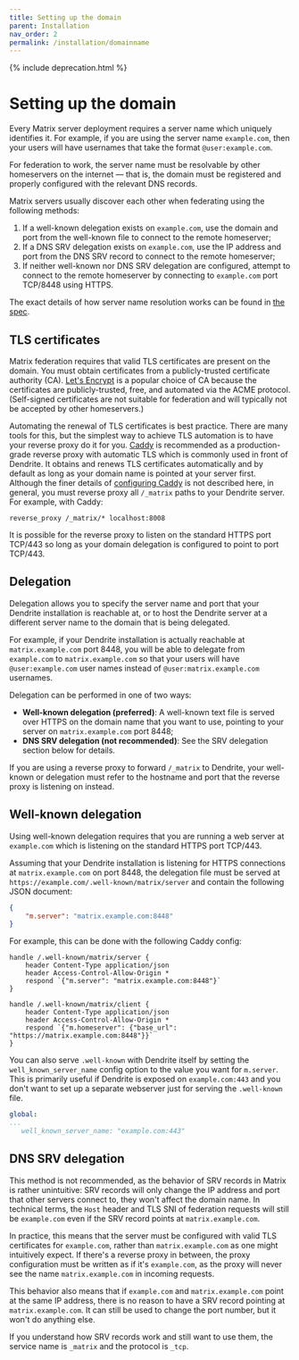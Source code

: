 ```yaml
---
title: Setting up the domain
parent: Installation
nav_order: 2
permalink: /installation/domainname
---
```


{% include deprecation.html %}

# Setting up the domain

Every Matrix server deployment requires a server name which uniquely identifies it. For
example, if you are using the server name `example.com`, then your users will have usernames
that take the format `@user:example.com`.

For federation to work, the server name must be resolvable by other homeservers on the internet
— that is, the domain must be registered and properly configured with the relevant DNS records.

Matrix servers usually discover each other when federating using the following methods:

1. If a well-known delegation exists on `example.com`, use the domain and port from the
   well-known file to connect to the remote homeserver;
2. If a DNS SRV delegation exists on `example.com`, use the IP address and port from the DNS SRV
   record to connect to the remote homeserver;
3. If neither well-known nor DNS SRV delegation are configured, attempt to connect to the remote
   homeserver by connecting to `example.com` port TCP/8448 using HTTPS.

The exact details of how server name resolution works can be found in
[the spec](https://spec.matrix.org/v1.3/server-server-api/#resolving-server-names).

## TLS certificates

Matrix federation requires that valid TLS certificates are present on the domain. You must
obtain certificates from a publicly-trusted certificate authority (CA). [Let's Encrypt](https://letsencrypt.org)
is a popular choice of CA because the certificates are publicly-trusted, free, and automated
via the ACME protocol. (Self-signed certificates are not suitable for federation and will typically
not be accepted by other homeservers.)

Automating the renewal of TLS certificates is best practice. There are many tools for this,
but the simplest way to achieve TLS automation is to have your reverse proxy do it for you.
[Caddy](https://caddyserver.com) is recommended as a production-grade reverse proxy with
automatic TLS which is commonly used in front of Dendrite. It obtains and renews TLS certificates
automatically and by default as long as your domain name is pointed at your server first.
Although the finer details of [configuring Caddy](https://caddyserver.com/docs/) is not described
here, in general, you must reverse proxy all `/_matrix` paths to your Dendrite server. For example,
with Caddy:

```
reverse_proxy /_matrix/* localhost:8008
```

It is possible for the reverse proxy to listen on the standard HTTPS port TCP/443 so long as your
domain delegation is configured to point to port TCP/443.

## Delegation

Delegation allows you to specify the server name and port that your Dendrite installation is
reachable at, or to host the Dendrite server at a different server name to the domain that
is being delegated.

For example, if your Dendrite installation is actually reachable at `matrix.example.com` port 8448,
you will be able to delegate from `example.com` to `matrix.example.com` so that your users will have
`@user:example.com` user names instead of `@user:matrix.example.com` usernames.

Delegation can be performed in one of two ways:

* **Well-known delegation (preferred)**: A well-known text file is served over HTTPS on the domain
  name that you want to use, pointing to your server on `matrix.example.com` port 8448;
* **DNS SRV delegation (not recommended)**: See the SRV delegation section below for details.

If you are using a reverse proxy to forward `/_matrix` to Dendrite, your well-known or delegation
must refer to the hostname and port that the reverse proxy is listening on instead.

## Well-known delegation

Using well-known delegation requires that you are running a web server at `example.com` which
is listening on the standard HTTPS port TCP/443.

Assuming that your Dendrite installation is listening for HTTPS connections at `matrix.example.com`
on port 8448, the delegation file must be served at `https://example.com/.well-known/matrix/server`
and contain the following JSON document:

```json
{
    "m.server": "matrix.example.com:8448"
}
```

For example, this can be done with the following Caddy config:

```
handle /.well-known/matrix/server {
	header Content-Type application/json
	header Access-Control-Allow-Origin *
	respond `{"m.server": "matrix.example.com:8448"}`
}

handle /.well-known/matrix/client {
	header Content-Type application/json
	header Access-Control-Allow-Origin *
	respond `{"m.homeserver": {"base_url": "https://matrix.example.com:8448"}}`
}
```

You can also serve `.well-known` with Dendrite itself by setting the `well_known_server_name` config
option to the value you want for `m.server`. This is primarily useful if Dendrite is exposed on
`example.com:443` and you don't want to set up a separate webserver just for serving the `.well-known`
file.

```yaml
global:
...
   well_known_server_name: "example.com:443"
```

## DNS SRV delegation

This method is not recommended, as the behavior of SRV records in Matrix is rather unintuitive:
SRV records will only change the IP address and port that other servers connect to, they won't
affect the domain name. In technical terms, the `Host` header and TLS SNI of federation requests
will still be `example.com` even if the SRV record points at `matrix.example.com`.

In practice, this means that the server must be configured with valid TLS certificates for
`example.com`, rather than `matrix.example.com` as one might intuitively expect. If there's a
reverse proxy in between, the proxy configuration must be written as if it's `example.com`, as the
proxy will never see the name `matrix.example.com` in incoming requests.

This behavior also means that if `example.com` and `matrix.example.com` point at the same IP
address, there is no reason to have a SRV record pointing at `matrix.example.com`. It can still
be used to change the port number, but it won't do anything else.

If you understand how SRV records work and still want to use them, the service name is `_matrix` and
the protocol is `_tcp`.
